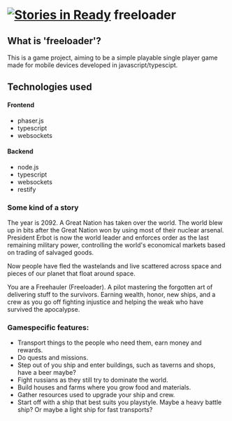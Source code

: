 [![Stories in Ready](https://badge.waffle.io/TheSaltySalmon/freeloader.png?label=ready&title=Ready)](https://waffle.io/TheSaltySalmon/freeloader)
freeloader
==========

## What is 'freeloader'?
This is a game project, aiming to be a simple playable single player game made for mobile devices developed in javascript/typescipt.

## Technologies used
#### Frontend
- phaser.js
- typescript
- websockets

#### Backend
- node.js
- typescript
- websockets
- restify

### Some kind of a story

The year is 2092. A Great Nation has taken over the world.
The world blew up in bits after the Great Nation won by using most of their nuclear arsenal. President Erbot is now the world leader
and enforces order as the last remaining military power, controlling the world's economical markets based on trading of salvaged goods.

Now people have fled the wastelands and live scattered across space and pieces of our planet that float around space.

You are a Freehauler (Freeloader). A pilot mastering the forgotten art of delivering stuff to the survivors.
Earning wealth, honor, new ships, and a crew as you go off fighting injustice and helping the weak who have survived the apocalypse.


### Gamespecific features:

* Transport things to the people who need them, earn money and rewards.
* Do quests and missions.
* Step out of you ship and enter buildings, such as taverns and shops, have a beer maybe?
* Fight russians as they still try to dominate the world.
* Build houses and farms where you grow food and materials.
* Gather resources used to upgrade your ship and crew.
* Start off with a ship that best suits you playstyle. Maybe a heavy battle ship? Or maybe a light ship for fast transports?

